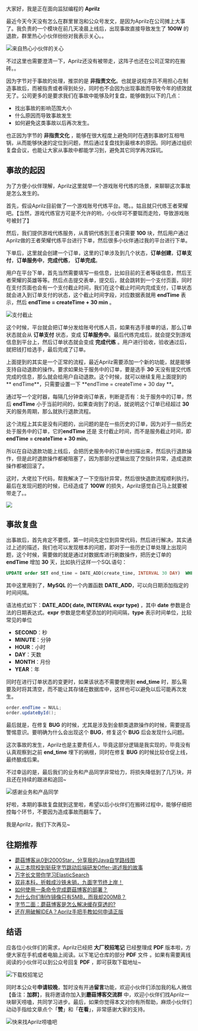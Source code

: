 大家好，我是正在面向监狱编程的 **Aprilz**

最近今天今天没有怎么在群里冒泡和公众号发文，是因为Aprilz在公司摊上大事了。我负责的一个模块在前几天凌晨上线后，出现事故直接导致发生了 **100W** 的退款，群里热心小伙伴纷纷对我表示关心。。

![来自热心小伙伴的关心](https://cdn.losey.top/blog/image-20210829095514171.png)

不过这里也需要澄清一下，Aprilz还没有被带走，这阵子也还在公司正常的在搬砖。。

因为字节对于事故的处理，推崇的是 **非指责文化**。也就是说程序员不用担心在制造事故后，而被指责或者得到处分，同时也不会因为出现事故而导致今年的绩效就无了。公司更多的是要求我们在事故中能够及时复盘，能够做到以下的几点：

- 找出事故的影响范围大小
- 什么原因而导致事故发生
- 如何避免这类事故以后再次发生。

也正因为字节的 **非指责文化** ，能够在很大程度上避免同时在遇到事故时互相甩锅，从而能够快速的定位到问题，然后通过复盘找到最根本的原因。同时通过组织复盘会议，也能让大家从事故中都能学习到，避免其它同学再次踩坑。

## 事故的起因

为了方便小伙伴理解，Aprilz这里就举一个游戏账号代练的场景，来聊聊这次事故是怎么发生的。

首先，假设Aprilz目前做了一个游戏账号代练平台。嗯。。姑且就只代练王者荣耀吧。【当然，游戏代练官方可是不允许的哟，小伙伴可不要铤而走险，导致游戏账号被封了】

然后，我们提供游戏代练服务，从青铜代练到王者只需要 **100** 块，然后用户通过Aprilz做的王者荣耀代练平台进行下单，然后很多小伙伴通过我的平台进行下单。

下单后，这里就会创建一个订单，这里的订单涉及到几个状态，**订单创建**，**订单支付**，**订单服务中**，**完成代练**， **订单完成**。

用户在平台下单，首先当然需要填写一些信息，比如目前的王者等级信息，然后王者荣耀的英雄等等。然后点击提交表单，提交后，就会跳转到一个支付页面，同时在支付页面也会有一个支付截止时间，我们在这个截止时间内完成支付，订单状态就会进入到订单支付的状态，这个截止时间字段，对应数据表就用 **endTime** 表示，然后 **endTime = createTime + 30 min** 。

![支付截止](https://cdn.losey.top/blog/image-20210829104437523.png)

这个时候，平台就会把订单分发给账号代练人员，如果有选手接单的话，那么订单状态就会从 **订单支付** 状态，变成 **订单服务中**。最后代练完成后，就会提交到游戏信息到平台上，然后订单状态就会变成 **完成代练**
。用户进行验收，验收通过后，就把钱打给选手，最后完成了订单。

上面提到的其实是一个正常的流程，最近Aprilz需要添加一个新的功能，就是能够支持自动退款的操作。要求如果处于服务中的订单，要是选手 **30** 天没有提交代练完成的信息，那么就会给用户自动退款。这个时候，就可以继续复用上面提到的  **
endTime**，只需要设置一下  **endTime = createTime + 30 day **。

通过写一个定时器，每隔几分钟查询订单表，判断是否有：处于服务中的订单，然后 **endTime** 小于当前时间的，如果查询到了的话，就说明这个订单已经超过 **30** 天的服务周期，那么就执行退款流程。

这个流程上其实是没有问题的，出问题的是在一些历史的订单，因为对于一些历史处于服务中的订单，它的**endTime** 还是 支付截止时间，而不是服务截止时间，即 **endTime = createTime + 30 min**。

所以在自动退款功能上线后，会把历史服务中的订单也扫描出来，然后执行退款操作，但是此时退款操作都被阻塞了，因为那部分逻辑出现了空指针异常，造成退款操作都被回滚了。

这时，大佬拉下代码，帮我解决了一下空指针异常，然后很快退款流程顺利执行。最后在发现问题的时候，已经造成了 **100W** 的损失，Aprilz感觉自己马上就要被带走了。。

![](https://cdn.losey.top/blog/1.jpg)

## 事故复盘

出事故后，首先肯定不要慌，第一时间先定位到异常代码，然后进行解决。其实通过上述的描述，我们也可以发现根本的问题，即对于一些历史订单处理上出现问题，这个时候，需要做的就是通过对数据库进行刷数操作，把历史订单的 **endTime** 增加 **30** 天，比如执行这样一个SQL语句：

```SQL
UPDATE order SET end_time = DATE_ADD(create_time, INTERVAL 30 DAY)  WHERE STATUS="服务中"
```

其中这里用到了，**MySQL** 的一个内置函数 **DATE_ADD**，可以向日期添加指定的时间间隔。

语法格式如下：**DATE_ADD( date,  INTERVAL expr type)**  ，其中 **date** 参数是合法的日期表达式。**expr** 参数是您希望添加的时间间隔，**type** 表示时间单位，比较常见的单位

- **SECOND**：秒
- **MINUTE**：分钟
- **HOUR**：小时
- **DAY**：天数
- **MONTH**：月份
- **YEAR**：年

同时在进行订单状态的变更时，如果该状态不需要使用到 **end_time** 时，那么需要及时将其清空，而不能让其存储在数据库中，这样也可以避免以后可能再次发生。

```java
order.endTime = NULL;
order.updateById();
```

最后就是，在修复 **BUG** 的时候，尤其是涉及到金额类退款操作的时候，需要提高警惕意识。要明确为什么会出现这个 **BUG**，修复这个 **BUG** 后会发现什么问题。

这次事故的发生，Aprilz也是主要责任人，毕竟这部分逻辑是我实现的，毕竟没有认真观察到之前 **end_time** 埋下的祸根，同时在修复 **BUG** 的时候比较仓促上线，最终酿成后果。

不过幸运的是，最后我们的业务和产品同学非常给力，将损失降低到了几万块，并且还在持续的跟进和追回~

![感谢业务和产品同学](https://cdn.losey.top/blog/image-20210829115516578.png)

好啦，本期的事故复盘就到这里啦，希望以后小伙伴们在搬砖过程中，能够仔细把控每个环节，不要因为造成事故而翻车了。

我是Aprilz，我们下次再见~

往期推荐
----

*   [蘑菇博客从0到2000Star，分享我的Java自学路线图](https://mp.weixin.qq.com/s/3u6OOYkpj4_ecMzfMqKJRw)
*   [从三本院校到斩获字节跳动后端研发Offer-讲述我的故事](https://mp.weixin.qq.com/s/c4rR_aWpmNNFGn-mZBLWYg)
*   [万字长文带你学习ElasticSearch](https://mp.weixin.qq.com/s/9eh6rK2aZHRiBpf5bRae9g)
*   [双非本科，折戟成沙铁未销，九面字节终上岸！](https://mp.weixin.qq.com/s/SRf2f8wFFyjz2BUUXD_pmg)
*   [如何使用一条命令完成蘑菇博客的部署？](https://mp.weixin.qq.com/s/LgRIqdPAGzN1tCPMi0Y8RQ)
*   [为什么你们制作镜像只有5MB，而我却200MB？](https://mp.weixin.qq.com/s/iWpivtTAKMPKT6gq_3nwaA)
* [字节二面：蘑菇博客是怎么解决缓存穿透的?](https://mp.weixin.qq.com/s/JNnL6sTySXL9ta5p0rjjXg)
* [还在用破解IDEA？Aprilz手把手教如何申请正版](https://mp.weixin.qq.com/s/mZjoSjk0QqeKFxPbFySomg)

结语
--

应各位小伙伴们的需求，Aprilz已经把 **大厂校招笔记** 已经整理成 **PDF** 版本啦，方便大家在手机或者电脑上阅读。以下笔记仓库的部分 **PDF** 文件 。如果有需要离线阅读的小伙伴可以到公众号回复 **PDF**
，即可获取下载地址~

![下载校招笔记](https://gitee.com/moxi159753/LearningNotes/raw/master/doc/images/qq/%E8%8E%B7%E5%8F%96PDF.jpg)

同时本公众号**申请较晚**，暂时没有开通**留言**功能，欢迎小伙伴们添加我的私人微信【备注：**加群**】，我将邀请你加入到**蘑菇博客交流群**
中，欢迎小伙伴们找Aprilz一块聊天唠嗑，共同学习进步。最后，如果你觉得本文对你有所帮助，麻烦小伙伴们动动手指给文章点个「**赞**」和「**在看**」，非常感谢大家的支持。

![快来找Aprilz唠嗑吧](https://gitee.com/moxi159753/LearningNotes/raw/master/doc/images/qq/%E6%B7%BB%E5%8A%A0%E9%99%8C%E6%BA%AA.png)
